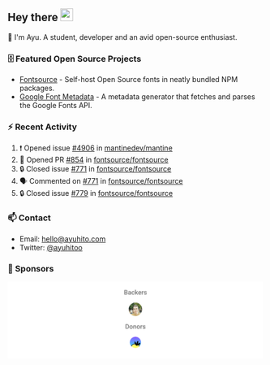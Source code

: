 ## Hey there <img src="https://media.giphy.com/media/hvRJCLFzcasrR4ia7z/giphy.gif" width="25" height="25">

📝 I'm Ayu. A student, developer and an avid open-source enthusiast.

### 🗄 Featured Open Source Projects

- [Fontsource](https://github.com/fontsource/fontsource) - Self-host Open Source fonts in neatly bundled NPM packages.
- [Google Font Metadata](https://github.com/fontsource/google-font-metadata) - A metadata generator that fetches and parses the Google Fonts API.

### ⚡ Recent Activity

<!--START_SECTION:activity-->

1. ❗ Opened issue [#4906](https://github.com/mantinedev/mantine/issues/4906) in [mantinedev/mantine](https://github.com/mantinedev/mantine)
2. 💪 Opened PR [#854](https://github.com/fontsource/fontsource/pull/854) in [fontsource/fontsource](https://github.com/fontsource/fontsource)
3. 🔒 Closed issue [#771](https://github.com/fontsource/fontsource/issues/771) in [fontsource/fontsource](https://github.com/fontsource/fontsource)
4. 🗣 Commented on [#771](https://github.com/fontsource/fontsource/issues/771#issuecomment-1737938228) in [fontsource/fontsource](https://github.com/fontsource/fontsource)
5. 🔒 Closed issue [#779](https://github.com/fontsource/fontsource/issues/779) in [fontsource/fontsource](https://github.com/fontsource/fontsource)
<!--END_SECTION:activity-->

### 📫 Contact

- Email: hello@ayuhito.com
- Twitter: [@ayuhitoo](https://twitter.com/ayuhitoo)

### :sparkling_heart: Sponsors

<p align="center">
  <a href="https://cdn.jsdelivr.net/gh/ayuhito/ayuhito/sponsors.svg">
    <img src='https://raw.githubusercontent.com/ayuhito/ayuhito/master/sponsors.svg'/>
  </a>
</p>

